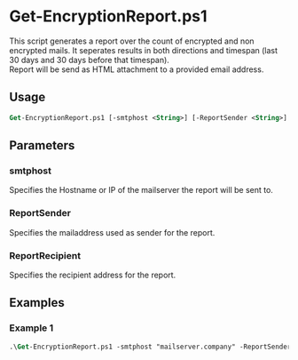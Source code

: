 # Get-EncryptionReport.ps1
This script generates a report over the count of encrypted and non encrypted mails. It seperates results in both directions and timespan (last 30 days and 30 days before that timespan).  
Report will be send as HTML attachment to a provided email address.

## Usage  
```ps 
Get-EncryptionReport.ps1 [-smtphost <String>] [-ReportSender <String>] [-ReportRecipient <String>]
```

## Parameters
### smtphost  
Specifies the Hostname or IP of the mailserver the report will be sent to.

### ReportSender
Specifies the mailaddress used as sender for the report.

### ReportRecipient
Specifies the recipient address for the report.

## Examples
### Example 1
```ps
.\Get-EncryptionReport.ps1 -smtphost "mailserver.company" -ReportSender "mailgateway@company" -ReportRecipient "admin@company"
```